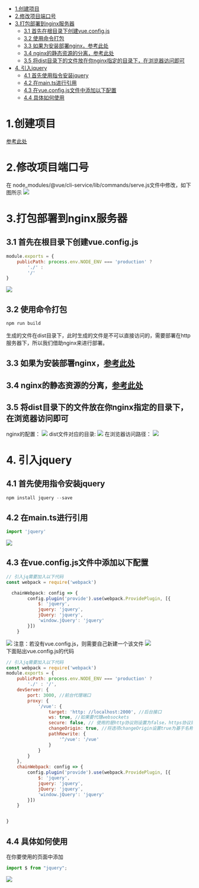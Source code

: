 <!-- TOC -->

- [1.创建项目](#1创建项目)
- [2.修改项目端口号](#2修改项目端口号)
- [3.打包部署到nginx服务器](#3打包部署到nginx服务器)
  - [3.1 首先在根目录下创建vue.config.js](#31-首先在根目录下创建vueconfigjs)
  - [3.2 使用命令打包](#32-使用命令打包)
  - [3.3 如果为安装部署nginx，参考此处](#33-如果为安装部署nginx参考此处)
  - [3.4 nginx的静态资源的分离，参考此处](#34-nginx的静态资源的分离参考此处)
  - [3.5 将dist目录下的文件放在你nginx指定的目录下，在浏览器访问即可](#35-将dist目录下的文件放在你nginx指定的目录下在浏览器访问即可)
- [4. 引入jquery](#4-引入jquery)
  - [4.1 首先使用指令安装jquery](#41-首先使用指令安装jquery)
  - [4.2 在main.ts进行引用](#42-在maints进行引用)
  - [4.3 在vue.config.js文件中添加以下配置](#43-在vueconfigjs文件中添加以下配置)
  - [4.4 具体如何使用](#44-具体如何使用)

<!-- /TOC -->
# 1.创建项目
[参考此处](https://www.jianshu.com/p/5e13bc2eb97c)
# 2.修改项目端口号
在 node_modules/@vue/cli-service/lib/commands/serve.js文件中修改，如下图所示
![](1.png)
# 3.打包部署到nginx服务器
## 3.1 首先在根目录下创建vue.config.js
``` js
module.exports = {
    publicPath: process.env.NODE_ENV === 'production' ?
        './' :
        '/'
}
```
![](2.png)
## 3.2 使用命令打包
``` xml
npm run build
```
生成的文件在dist目录下，此时生成的文件是不可以直接访问的，需要部署在http服务器下，所以我们借助nginx来进行部署。
## 3.3 如果为安装部署nginx，[参考此处](https://blog.csdn.net/zhiyikeji/article/details/104262522)
## 3.4 nginx的静态资源的分离，[参考此处](https://blog.csdn.net/zhiyikeji/article/details/105048892)
## 3.5 将dist目录下的文件放在你nginx指定的目录下，在浏览器访问即可
nginx的配置：
![](3.jpg)
dist文件对应的目录:
![](4.jpg)
在浏览器访问路径：
![](5.png)
# 4. 引入jquery
## 4.1 首先使用指令安装jquery
``` js
npm install jquery --save
```
## 4.2 在main.ts进行引用
``` js
import 'jquery'
```
![](6.png)
## 4.3 在vue.config.js文件中添加以下配置
``` js
// 引入jq需要加入以下代码
const webpack = require('webpack')

  chainWebpack: config => {
        config.plugin('provide').use(webpack.ProvidePlugin, [{
            $: 'jquery',
            jquery: 'jquery',
            jQuery: 'jquery',
            'window.jQuery': 'jquery'
        }])
    }
```
![](7.png)
注意：若没有vue.config.js，则需要自己新建一个该文件
![](8.png)   
下面贴出vue.config.js的代码
``` js
// 引入jq需要加入以下代码
const webpack = require('webpack')
module.exports = {
    publicPath: process.env.NODE_ENV === 'production' ?
        './' : '/',
    devServer: {
        port: 3000, //前台代理端口
        proxy: {
            '/vue': {
                target: 'http: //localhost:2000', //后台接口
                ws: true, //如果要代理websockets
                secure: false, // 使用的是http协议则设置为false，https协议则设置为true
                changeOrigin: true, //将选项changeOrigin设置true为基于名称的虚拟托管站点。
                pathRewrite: {
                    '^/vue': '/vue'
                }
            }
        }
    },
    chainWebpack: config => {
        config.plugin('provide').use(webpack.ProvidePlugin, [{
            $: 'jquery',
            jquery: 'jquery',
            jQuery: 'jquery',
            'window.jQuery': 'jquery'
        }])
    }


}
```
## 4.4 具体如何使用
在你要使用的页面中添加
``` js
import $ from "jquery";
```
![](9.png)  